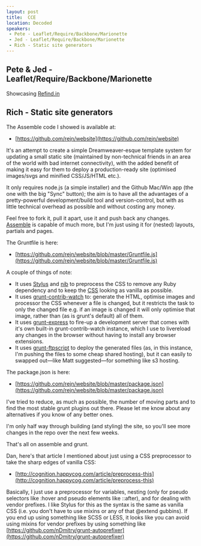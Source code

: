 ```yaml
---
layout: post
title:  CCE
location: Decoded
speakers:
 - Pete - Leaflet/Require/Backbone/Marionette
 - Jed - Leaflet/Require/Backbone/Marionette
 - Rich - Static site generators
---
```


## Pete & Jed - Leaflet/Require/Backbone/Marionette

Showcasing [Refind.in](https://www.refind.in/)


## Rich - Static site generators

The Assemble code I showed is available at:

 - [https://github.com/rejn/website](https://github.com/rejn/website)

It's an attempt to create a simple Dreamweaver-esque template system for updating a small static site (maintained by non-technical friends in an area of the world with bad internet connectivity), with the added benefit of making it easy for them to deploy a production-ready site (optimised images/svgs and minified CSS/JS/HTML etc.).

It only requires node.js (a simple installer) and the Github Mac/Win app (the one with the big "Sync" button); the aim is to have all the advantages of a pretty-powerful development/build tool and version-control, but with as little technical overhead as possible and without costing any money.

Feel free to fork it, pull it apart, use it and push back any changes. [Assemble](http://assemble.io/) is capable of much more, but I'm just using it for (nested) layouts, partials and pages.

The Gruntfile is here:

 - [https://github.com/rejn/website/blob/master/Gruntfile.js](https://github.com/rejn/website/blob/master/Gruntfile.js)

A couple of things of note:

- It uses [Stylus](https://github.com/learnboost/stylus) and [nib](https://github.com/visionmedia/nib) to preprocess the CSS to remove any Ruby dependency and to keep the [CSS](https://github.com/rejn/website/tree/master/src/assets/styls) looking as vanilla as possible.
- It uses [grunt-contrib-watch](https://github.com/gruntjs/grunt-contrib-watch) to: generate the HTML, optimise images and processor the CSS whenever a file is changed, but it restricts the task to only the changed file e.g. if an image is changed it will only optimise that image, rather than (as is grunt's default) all of them.
- It uses [grunt-express](https://github.com/blai/grunt-express) to fire-up a development server that comes with it's own built-in grunt-contrib-watch instance, which I use to livereload any changes in the browser without having to install any browser extensions.
- It uses [grunt-ftpscript](https://github.com/netwjx/grunt-ftpscript) to deploy the generated files (as, in this instance, I'm pushing the files to some cheap shared hosting), but it can easily to swapped out—like Matt suggested—for something like s3 hosting.

The package.json is here:

 - [https://github.com/rejn/website/blob/master/package.json](https://github.com/rejn/website/blob/master/package.json)

I've tried to reduce, as much as possible, the number of moving parts and to find the most stable grunt plugins out there. Please let me know about any alternatives if you know of any better ones.

I'm only half way through building (and styling) the site, so you'll see more changes in the repo over the next few weeks.

That's all on assemble and grunt.

Dan, here's that article I mentioned about just using a CSS preprocessor to take the sharp edges of vanilla CSS:

 - [http://cognition.happycog.com/article/preprocess-this](http://cognition.happycog.com/article/preprocess-this)

Basically, I just use a preprocessor for variables, nesting (only for pseudo selectors like :hover and pseudo elements like ::after), and for dealing with vendor prefixes. I like Stylus for this as the syntax is the same as vanilla CSS (i.e. you don't have to use mixins or any of that @extend gubbins). If you end up using something like SCSS or LESS, it looks like you can avoid using mixins for vendor prefixes by using something like [https://github.com/nDmitry/grunt-autoprefixer](https://github.com/nDmitry/grunt-autoprefixer)